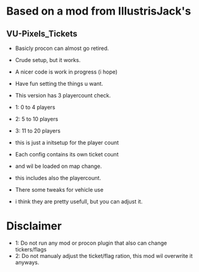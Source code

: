 # Based on a mod from IllustrisJack's
## VU-Pixels_Tickets
- Basicly procon can almost go retired.
- Crude setup, but it works.
- A nicer code is work in progress (i hope)
- Have fun setting the things u want.

- This version has 3 playercount check.
- 1: 0 to 4 players
- 2: 5 to 10 players
- 3: 11 to 20 players
- this is just a initsetup for the player count

- Each config contains its own ticket count
- and wil be loaded on map change.
- this includes also the playercount.

- There some tweaks for vehicle use
- i think they are pretty usefull, but you can adjust it.

# Disclaimer
- 1: Do not run any mod or procon plugin that also can change tickers/flags
- 2: Do not manualy adjust the ticket/flag ration, this mod wil overwrite it anyways.
